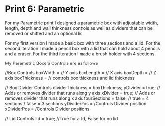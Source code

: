 Print 6: Parametric
==============

For my Parametric print I designed a parametric box with adjustable width, length, depth and wall thinkness
controls as well as dividers that can be removed or shifted and an optional lid.

For my first version I made a basic box with three sections and a lid.
For the second iteration I made a pencil box with a lid that can hold about 4 pencils and a eraser.
For the third iteration I made a brush holder with 4 sections.

My Parametric Boxe's Controls are as follows

//Box Controls
boxWidth = // Y axis
boxLength = // X axis
boxDepth = // Z axis
boxThickness = // controls box thickness and lid thickness

// Box Divider Controls
dividerThickness = boxThickness;
yDivider = true; // Adds or removes divider that runs along y axis
xDivider = true; // Adds or removes divider that runs along x axis
fourSections = false; // true = 4 sections / false = 3 sections
yDividerPos = /Controls Divider position
xDividerPos = /Controls Divider positions 

// Lid Controls
lid = true; //True for a lid, False for no lid

